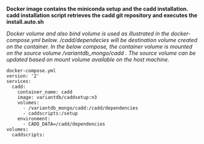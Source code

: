 **Docker image contains the miniconda setup and the cadd installation. cadd installation script retrieves the cadd git repository and executes the install.auto.sh**

_Docker volume and also bind volume is used as illustrated in the docker-compose.yml below. /cadd/dependecies will be destination volume created on the container. In the below compose, the container volume is mounted on the source volume /variantdb_mongo/cadd . The source volume can be updated based on mount volume available on the host machine._
```
docker-compose.yml
version: '2'
services:
  cadd:
    container_name: cadd
    image: variantdb/caddsetup:n3
    volumes:
      - /variantdb_mongo/cadd:/cadd/dependencies
      - caddscripts:/setup
    environment:
      - CADD_DATA=/cadd/dependencies
volumes:
  caddscripts:

```